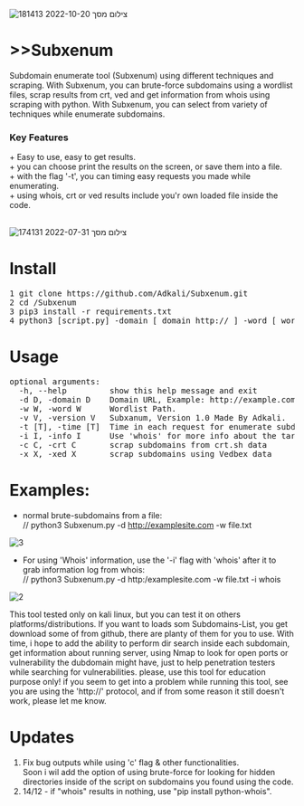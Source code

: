![צילום מסך 2022-10-20 181413](https://user-images.githubusercontent.com/90532971/196989261-49182e3d-b45a-4b17-80db-3699ac67274f.png)

# >>Subxenum
Subdomain enumerate tool (Subxenum) using different techniques and scraping.
With Subxenum, you can brute-force subdomains using a wordlist files, scrap results from crt, ved and get information from whois using scraping with python.
With Subxenum, you can select from variety of techniques while enumerate subdomains.
<br>

<h3>Key Features</h3>
+ Easy to use, easy to get results.<br>
+ you can choose print the results on the screen, or save them into a file.<br>
+ with the flag '-t', you can timing easy requests you made while enumerating.<br>
+ using whois, crt or ved results include you'r own loaded file inside the code.<br>
<br>

![צילום מסך 2022-07-31 174131](https://user-images.githubusercontent.com/90532971/182031590-c70133d9-99a7-4cc1-b639-cac9dccaa32f.png)

# Install
<pre>
1 git clone https://github.com/Adkali/Subxenum.git
2 cd /Subxenum 
3 pip3 install -r requirements.txt
4 python3 [script.py] -domain [ domain http:// ] -word [ wordlist.txt ] 
</pre>
# Usage
<pre>
optional arguments:
  -h, --help         show this help message and exit
  -d D, -domain D    Domain URL, Example: http://example.com
  -w W, -word W      Wordlist Path.
  -v V, -version V   Subxanum, Version 1.0 Made By Adkali.
  -t [T], -time [T]  Time in each request for enumerate subdomains.
  -i I, -info I      Use 'whois' for more info about the target.
  -c C, -crt C       scrap subdomains from crt.sh data
  -x X, -xed X       scrap subdomains using Vedbex data
</pre>

# Examples:
* normal brute-subdomains from a file:<br>
// python3 Subxenum.py -d http://examplesite.com -w file.txt

![3](https://user-images.githubusercontent.com/90532971/182032263-d53eaf31-ce4c-4892-90be-234d3b769999.png)

* For using 'Whois' information, use the '-i' flag with 'whois' after it to grab information log from whois:<br>
// python3 Subxenum.py -d http:/examplesite.com -w file.txt -i whois

![2](https://user-images.githubusercontent.com/90532971/182032070-379dca31-52ca-4d1c-8528-a7dcc20c5698.png)
<br>

This tool tested only on kali linux, but you can test it on others platforms/distributions.
If you want to loads som Subdomains-List, you get download some of from github, there are planty of them for you to use.
With time, i hope to add the ability to perform dir search inside each subdomain, get information about running server, using Nmap to look
for open ports or vulnerability the dubdomain might have, just to help penetration testers while searching for vulnerabilities.
please, use this tool for education purpose only! if you seem to get into a problem while running this tool, see you are using the 'http://' protocol, and if from some reason it still doesn't work, please let me know.

# Updates
1. Fix bug outputs while using 'c' flag & other functionalities.<br> Soon i wil add the option of using brute-force for looking for hidden directories inside of the script on subdomains you found using the code.
2. 14/12 - if "whois" results in nothing, use "pip install python-whois".
